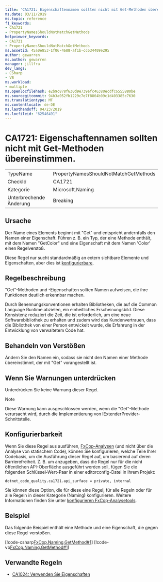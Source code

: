 ```yaml
---
title: 'CA1721: Eigenschaftennamen sollten nicht mit Get-Methoden übereinstimmen.'
ms.date: 03/11/2019
ms.topic: reference
f1_keywords:
- CA1721
- PropertyNamesShouldNotMatchGetMethods
helpviewer_keywords:
- CA1721
- PropertyNamesShouldNotMatchGetMethods
ms.assetid: 45a0e853-1f06-4688-af1b-cc634409e295
author: gewarren
ms.author: gewarren
manager: jillfra
dev_langs:
- CSharp
- VB
ms.workload:
- multiple
ms.openlocfilehash: e2b9c878f630d9e739efc46380ecdfc6555880be
ms.sourcegitcommit: 94b3a052fb1229c7e7f8804b09c1d403385c7630
ms.translationtype: MT
ms.contentlocale: de-DE
ms.lasthandoff: 04/23/2019
ms.locfileid: "62546491"
---
```

# <a name="ca1721-property-names-should-not-match-get-methods"></a>CA1721: Eigenschaftennamen sollten nicht mit Get-Methoden übereinstimmen.

|||
|-|-|
|TypeName|PropertyNamesShouldNotMatchGetMethods|
|CheckId|CA1721|
|Kategorie|Microsoft.Naming|
|Unterbrechende Änderung|Breaking|

## <a name="cause"></a>Ursache

Der Name eines Elements beginnt mit "Get" und entspricht andernfalls den Namen einer Eigenschaft. Führen z. B. ein Typ, der eine Methode enthält, mit dem Namen "GetColor" und eine Eigenschaft mit dem Namen 'Color' einen Regelverstoß.

Diese Regel nur sucht standardmäßig an extern sichtbare Elemente und Eigenschaften, aber dies ist [konfigurierbare](#configurability).

## <a name="rule-description"></a>Regelbeschreibung

"Get"-Methoden und -Eigenschaften sollten Namen aufweisen, die ihre Funktionen deutlich erkennbar machen.

Durch Benennungskonventionen erhalten Bibliotheken, die auf die Common Language Runtime abzielen, ein einheitliches Erscheinungsbild. Diese Konsistenz reduziert die Zeit, die ist erforderlich, um eine neue Softwarebibliothek zu erhalten und zudem wird das Kundenvertrauen, dass die Bibliothek von einer Person entwickelt wurde, die Erfahrung in der Entwicklung von verwaltetem Code hat.

## <a name="how-to-fix-violations"></a>Behandeln von Verstößen

Ändern Sie den Namen ein, sodass sie nicht den Namen einer Methode übereinstimmt, der mit "Get" vorangestellt ist.

## <a name="when-to-suppress-warnings"></a>Wenn Sie Warnungen unterdrücken

Unterdrücken Sie keine Warnung dieser Regel.

> [!NOTE]
> Diese Warnung kann ausgeschlossen werden, wenn die "Get"-Methode verursacht wird, durch die Implementierung von IExtenderProvider-Schnittstelle.

## <a name="configurability"></a>Konfigurierbarkeit

Wenn Sie diese Regel aus ausführen, [FxCop-Analysen](install-fxcop-analyzers.md) (und nicht über die Analyse von statischem Code), können Sie konfigurieren, welche Teile Ihrer Codebasis, um die Ausführung dieser Regel auf, um basierend auf deren Barrierefreiheit. Z. B. um anzugeben, dass die Regel nur für die nicht öffentlichen API-Oberfläche ausgeführt werden soll, fügen Sie die folgenden Schlüssel-Wert-Paar in einer editorconfig-Datei in Ihrem Projekt:

```
dotnet_code_quality.ca1721.api_surface = private, internal
```

Sie können diese Option, die für diese eine Regel, für alle Regeln oder für alle Regeln in dieser Kategorie (Naming) konfigurieren. Weitere Informationen finden Sie unter [konfigurieren FxCop-Analysetools](configure-fxcop-analyzers.md).

## <a name="example"></a>Beispiel

Das folgende Beispiel enthält eine Methode und eine Eigenschaft, die gegen diese Regel verstoßen.

[!code-csharp[FxCop.Naming.GetMethod#1](../code-quality/codesnippet/CSharp/ca1721-property-names-should-not-match-get-methods_1.cs)]
[!code-vb[FxCop.Naming.GetMethod#1](../code-quality/codesnippet/VisualBasic/ca1721-property-names-should-not-match-get-methods_1.vb)]

## <a name="related-rules"></a>Verwandte Regeln

- [CA1024: Verwenden Sie Eigenschaften](../code-quality/ca1024-use-properties-where-appropriate.md)